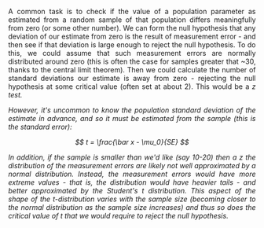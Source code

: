 <div style="text-align: justify">
<p>A common task is to check if the value of a population parameter as
estimated from a random sample of that population differs meaningfully from
zero (or some other number). We can form the null hypothesis that any deviation
of our estimate from zero is the result of measurement error - and then see if
that deviation is large enough to reject the null hypothesis. To do this, we
could assume that such measurement errors are normally distributed around zero
(this is often the case for samples greater that ~30, thanks to the central
limit theorem). Then we could calculate the number of standard deviations our
estimate is away from zero - rejecting the null hypothesis at some critical
value (often set at about 2). This would be a <i>z</z> test.</p>

<p>However, it's uncommon to <i>know</i> the population standard deviation of
the estimate in advance, and so it must be estimated from the sample (this is
the standard error):</p>
</div>

$$
t = \frac{\bar x - \mu_0}{SE}
$$

<div style="text-align: justify">
<p>In addition, if the sample is smaller than we'd like (say 10-20) then a
<i>z</i> the distribution of the measurement errors are likely not well
approximated by a normal distribution. Instead, the measurement errors would
have more extreme values - that is, the distribution would have heavier tails -
and better approximated by the Student's <i>t<i/> distribution. This aspect of
the shape of the t-distribution varies with the sample size (becoming closer to
the normal distribution as the sample size increases) and thus so does the
critical value of <i>t</i> that we would require to reject the null
hypothesis.</p>
</div>


